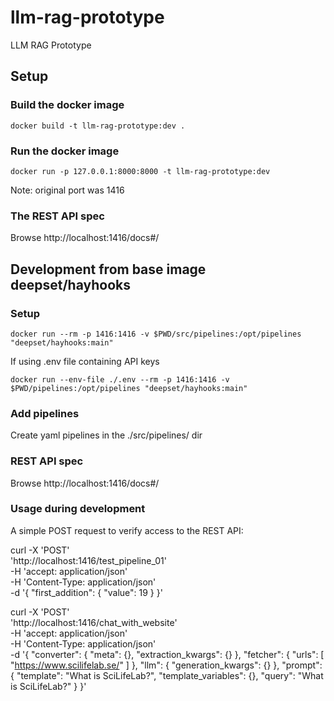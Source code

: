 # llm-rag-prototype
LLM RAG Prototype


## Setup

### Build the docker image

    docker build -t llm-rag-prototype:dev .

### Run the docker image

    docker run -p 127.0.0.1:8000:8000 -t llm-rag-prototype:dev

Note: original port was 1416

### The REST API spec

Browse http://localhost:1416/docs#/


## Development from base image deepset/hayhooks

### Setup

    docker run --rm -p 1416:1416 -v $PWD/src/pipelines:/opt/pipelines "deepset/hayhooks:main"

If using .env file containing API keys

    docker run --env-file ./.env --rm -p 1416:1416 -v $PWD/pipelines:/opt/pipelines "deepset/hayhooks:main"

### Add pipelines

Create yaml pipelines in the ./src/pipelines/ dir

### REST API spec

Browse  http://localhost:1416/docs#/

### Usage during development

A simple POST request to verify access to the REST API:

curl -X 'POST' \
  'http://localhost:1416/test_pipeline_01' \
  -H 'accept: application/json' \
  -H 'Content-Type: application/json' \
  -d '{
  "first_addition": {
    "value": 19
  }
}'


curl -X 'POST' \
  'http://localhost:1416/chat_with_website' \
  -H 'accept: application/json' \
  -H 'Content-Type: application/json' \
  -d '{
  "converter": {
    "meta": {},
    "extraction_kwargs": {}
  },
  "fetcher": {
    "urls": [
      "https://www.scilifelab.se/"
    ]
  },
  "llm": {
    "generation_kwargs": {}
  },
  "prompt": {
    "template": "What is SciLifeLab?",
    "template_variables": {},
    "query": "What is SciLifeLab?"
  }
}'
